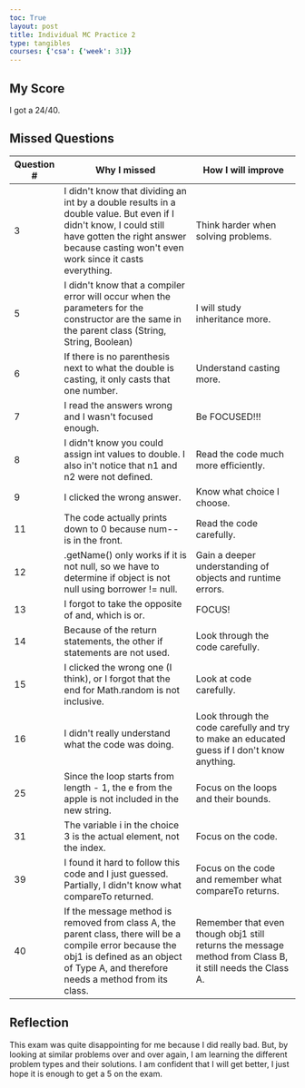 ```yaml
---
toc: True
layout: post
title: Individual MC Practice 2
type: tangibles
courses: {'csa': {'week': 31}}
---
```


## My Score
I got a 24/40.

## Missed Questions
| Question # | Why I missed | How I will improve |
| - | - | - |
| 3 | I didn't know that dividing an int by a double results in a double value. But even if I didn't know, I could still have gotten the right answer because casting won't even work since it casts everything. | Think harder when solving problems. |
| 5 | I didn't know that a compiler error will occur when the parameters for the constructor are the same in the parent class (String, String, Boolean) | I will study inheritance more. |
| 6 | If there is no parenthesis next to what the double is casting, it only casts that one number. | Understand casting more. |
| 7 | I read the answers wrong and I wasn't focused enough. | Be FOCUSED!!! |
| 8 | I didn't know you could assign int values to double. I also in't notice that n1 and n2 were not defined. | Read the code much more efficiently. |
| 9 | I clicked the wrong answer. | Know what choice I choose. |
| 11 | The code actually prints down to 0 because num-- is in the front. | Read the code carefully. |
| 12 | .getName() only works if it is not null, so we have to determine if object is not null using borrower != null. | Gain a deeper understanding of objects and runtime errors. |
| 13 | I forgot to take the opposite of and, which is or. | FOCUS! |
| 14 | Because of the return statements, the other if statements are not used. | Look through the code carefully. |
| 15 | I clicked the wrong one (I think), or I forgot that the end for Math.random is not inclusive. | Look at code carefully. |
| 16 | I didn't really understand what the code was doing. | Look through the code carefully and try to make an educated guess if I don't know anything. |
| 25 | Since the loop starts from length - 1, the e from the apple is not included in the new string. | Focus on the loops and their bounds. |
| 31 | The variable i in the choice 3 is the actual element, not the index. | Focus on the code. |
| 39 | I found it hard to follow this code and I just guessed. Partially, I didn't know what compareTo returned. | Focus on the code and remember what compareTo returns. |
| 40 | If the message method is removed from class A, the parent class, there will be a compile error because the obj1 is defined as an object of Type A, and therefore needs a method from its class. | Remember that even though obj1 still returns the message method from Class B, it still needs the Class A. |

## Reflection
This exam was quite disappointing for me because I did really bad. But, by looking at similar problems over and over again, I am learning the different problem types and their solutions. I am confident that I will get better, I just hope it is enough to get a 5 on the exam.
